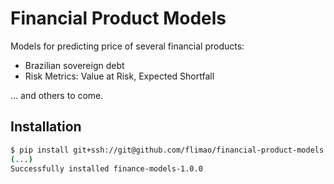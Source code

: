 # Financial Product Models

Models for predicting price of several financial products:

* Brazilian sovereign debt
* Risk Metrics: Value at Risk, Expected Shortfall

... and others to come.

## Installation

```bash
$ pip install git+ssh://git@github.com/flimao/financial-product-models
(...)
Successfully installed finance-models-1.0.0
```
